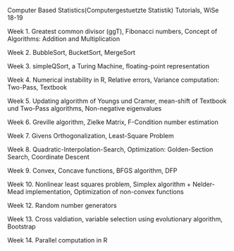 Computer Based Statistics(Computergestuetzte Statistik) Tutorials, WiSe 18-19

Week 1. Greatest common divisor (ggT), Fibonacci numbers, Concept of Algorithms: Addition and Multiplication

Week 2. BubbleSort, BucketSort, MergeSort

Week 3. simpleQSort, a Turing Machine, floating-point representation

Week 4. Numerical instability in R, Relative errors, Variance computation: Two-Pass, Textbook

Week 5. Updating algorithm of Youngs und Cramer, mean-shift of Textbook und Two-Pass algorithms, Non-negative eigenvalues

Week 6. Greville algorithm, Zielke Matrix,  F-Condition number estimation

Week 7. Givens Orthogonalization, Least-Square Problem

Week 8. Quadratic-Interpolation-Search, Optimization: Golden-Section Search, Coordinate Descent

Week 9. Convex, Concave functions, BFGS algorithm, DFP

Week 10. Nonlinear least squares problem, Simplex algorithm + Nelder-Mead implementation, Optimization of non-convex functions

Week 12. Random number generators

Week 13. Cross valdiation, variable selection using evolutionary algorithm, Bootstrap

Week 14. Parallel computation in R
